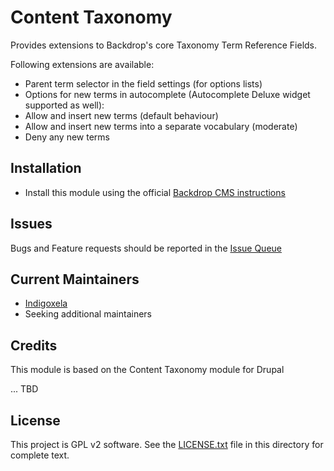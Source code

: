 # Content Taxonomy

Provides extensions to Backdrop's core Taxonomy Term Reference Fields.

Following extensions are available:

- Parent term selector in the field settings (for options lists)
- Options for new terms in autocomplete (Autocomplete Deluxe widget supported as well):
- Allow and insert new terms (default behaviour)
- Allow and insert new terms into a separate vocabulary (moderate)
- Deny any new terms

## Installation

- Install this module using the official 
  [Backdrop CMS instructions](https://backdropcms.org/guide/modules)

## Issues

Bugs and Feature requests should be reported in the
[Issue Queue](https://github.com/backdrop-contrib/content_taxonomy/issues)

## Current Maintainers

- [Indigoxela](https://github.com/indigoxela)
- Seeking additional maintainers

## Credits

This module is based on the Content Taxonomy module for Drupal

... TBD

## License

This project is GPL v2 software. See the [LICENSE.txt](https://github.com/backdrop-contrib/i18n/blob/1.x-1.x/LICENSE.txt) 
file in this directory for complete text.
